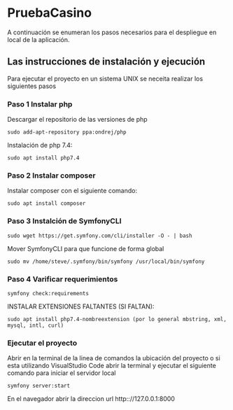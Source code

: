 # PruebaCasino
A continuación se enumeran los pasos necesarios para el despliegue en local de la aplicación.

## Las instrucciones de instalación y ejecución  

Para ejecutar el proyecto en un sistema UNIX se neceita realizar los siguientes pasos

### Paso 1 Instalar php
Descargar el repositorio de las versiones de php 

  `sudo add-apt-repository ppa:ondrej/php`

Instalación de php 7.4:
  
  `sudo apt install php7.4`

### Paso 2 Instalar composer

Instalar composer con el siguiente comando:

 `sudo apt install composer`
 
 ### Paso 3 Instalción de SymfonyCLI
 
  `sudo wget https://get.symfony.com/cli/installer -O - | bash`

Mover SymfonyCLI para que funcione de forma global

  `sudo mv /home/steve/.symfony/bin/symfony /usr/local/bin/symfony`

### Paso 4 Varificar requerimientos

  `symfony check:requirements`

INSTALAR EXTENSIONES FALTANTES (SI FALTAN):

  `sudo apt install php7.4-nombreextension (por lo general mbstring, xml, mysql, intl, curl)`

### Ejecutar el proyecto

Abrir en la terminal de la linea de comandos la ubicación del proyecto o si esta utilizando VisualStudio Code abrir la terminal y ejecutar el siguiente comando para iniciar el servidor local

`symfony server:start`

En el navegador abrir la direccion url http:://127.0.0.1:8000
